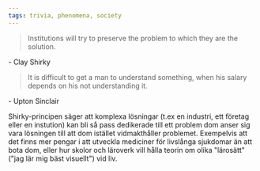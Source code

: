 ```yaml
---
tags: trivia, phenomena, society
---
```


> Institutions will try to preserve the problem to which they are the solution.

\- Clay Shirky

> It is difficult to get a man to understand something, when his salary depends on his not understanding it.

\- Upton Sinclair

Shirky-principen säger att komplexa lösningar (t.ex en industri, ett företag eller en instution) kan bli så pass dedikerade till ett problem dom anser sig vara lösningen till att dom istället vidmakthåller problemet. Exempelvis att det finns mer pengar i att utveckla mediciner för livslånga sjukdomar än att bota dom, eller hur skolor och läroverk vill hålla teorin om olika "lärosätt" ("jag lär mig bäst visuellt") vid liv.
